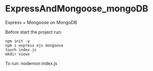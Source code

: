 # ExpressAndMongoose_mongoDB
 Express + Mongoose on MongoDB

 Before start the project run:

    npm init -y
    npm i express ejs mongoose
    touch index.js
    mkdir views


To run: nodemon index.js

